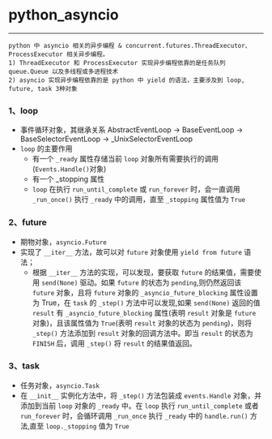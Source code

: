 # python_asyncio
---
```
python 中 asyncio 相关的异步编程 & concurrent.futures.ThreadExecutor、ProcessExecutor 相关异步编程。
1) ThreadExecutor 和 ProcessExecutor 实现异步编程依靠的是任务队列 queue.Queue 以及多线程或多进程技术
2) asyncio 实现异步编程依靠的是 python 中 yield 的语法，主要涉及到 loop, future, task 3种对象
```
### 1、loop
- 事件循环对象，其继承关系 AbstractEventLoop -> BaseEventLoop -> BaseSelectorEventLoop -> _UnixSelectorEventLoop
- `loop` 的主要作用
  - 有一个 `_ready` 属性存储当前 `loop` 对象所有需要执行的调用(`Events.Handle()`对象)
  - 有一个 _stopping 属性
  - `loop` 在执行 `run_until_complete` 或 `run_forever` 时，会一直调用 `_run_once()` 执行 `_ready` 中的调用，直至 `_stopping` 属性值为 `True`

### 2、future
- 期物对象，`asyncio.Future`
- 实现了 `__iter__` 方法，故可以对 `future` 对象使用 `yield from future` 语法；
  - 根据 `__iter__` 方法的实现，可以发现，要获取 `future` 的结果值，需要使用 `send(None)` 驱动。如果 `future` 的状态为 `pending`,则仍然返回该 `future` 对象，且将 `future` 对象的 `_asyncio_future_blocking` 属性设置为 True，在 `task` 的 `_step()` 方法中可以发现,如果 `send(None)` 返回的值 `result` 有 `_asyncio_future_blocking` 属性(表明 `result` 对象是 `future` 对象)，且该属性值为 `True`(表明 `result` 对象的状态为 `pending`)，则将 `_step()` 方法添加到 `result` 对象的回调方法中。即当 `result` 的状态为 `FINISH` 后，调用 `_step()` 将 `result` 的结果值返回。

### 3、task
- 任务对象，`asyncio.Task`
- 在 `__init__` 实例化方法中，将 `_step()` 方法包装成 `events.Handle` 对象，并添加到当前 `loop` 对象的 `_ready` 中。在 `loop` 执行 `run_until_complete` 或者 `run_forever` 时，会循环调用 `_run_once` 执行 `_ready` 中的 `handle.run()` 方法,直至 `loop._stopping` 值为 `True`
